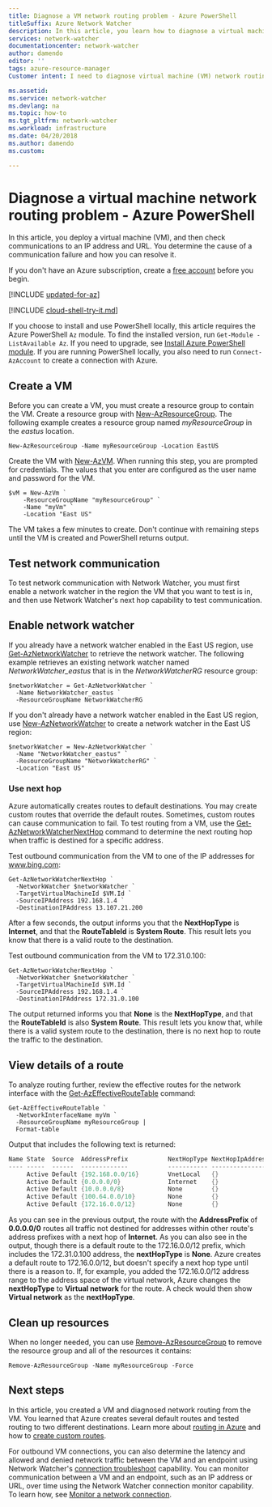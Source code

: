 ```yaml
---
title: Diagnose a VM network routing problem - Azure PowerShell
titleSuffix: Azure Network Watcher
description: In this article, you learn how to diagnose a virtual machine network routing problem using the next hop capability of Azure Network Watcher.
services: network-watcher
documentationcenter: network-watcher
author: damendo
editor: ''
tags: azure-resource-manager
Customer intent: I need to diagnose virtual machine (VM) network routing problem that prevents communication to different destinations.

ms.assetid: 
ms.service: network-watcher
ms.devlang: na
ms.topic: how-to
ms.tgt_pltfrm: network-watcher
ms.workload: infrastructure
ms.date: 04/20/2018
ms.author: damendo
ms.custom:

---
```


# Diagnose a virtual machine network routing problem - Azure PowerShell

In this article, you deploy a virtual machine (VM), and then check communications to an IP address and URL. You determine the cause of a communication failure and how you can resolve it.

If you don't have an Azure subscription, create a [free account](https://azure.microsoft.com/free/?WT.mc_id=A261C142F) before you begin.

[!INCLUDE [updated-for-az](../../includes/updated-for-az.md)]

[!INCLUDE [cloud-shell-try-it.md](../../includes/cloud-shell-try-it.md)]

If you choose to install and use PowerShell locally, this article requires the Azure PowerShell `Az` module. To find the installed version, run `Get-Module -ListAvailable Az`. If you need to upgrade, see [Install Azure PowerShell module](/powershell/azure/install-Az-ps). If you are running PowerShell locally, you also need to run `Connect-AzAccount` to create a connection with Azure.



## Create a VM

Before you can create a VM, you must create a resource group to contain the VM. Create a resource group with [New-AzResourceGroup](/powershell/module/az.Resources/New-azResourceGroup). The following example creates a resource group named *myResourceGroup* in the *eastus* location.

```azurepowershell-interactive
New-AzResourceGroup -Name myResourceGroup -Location EastUS
```

Create the VM with [New-AzVM](/powershell/module/az.compute/new-azvm). When running this step, you are prompted for credentials. The values that you enter are configured as the user name and password for the VM.

```azurepowershell-interactive
$vM = New-AzVm `
    -ResourceGroupName "myResourceGroup" `
    -Name "myVm" `
    -Location "East US"
```

The VM takes a few minutes to create. Don't continue with remaining steps until the VM is created and PowerShell returns output.

## Test network communication

To test network communication with Network Watcher, you must first enable a network watcher in the region the VM that you want to test is in, and then use Network Watcher's next hop capability to test communication.

## Enable network watcher

If you already have a network watcher enabled in the East US region, use [Get-AzNetworkWatcher](/powershell/module/az.network/get-aznetworkwatcher) to retrieve the network watcher. The following example retrieves an existing network watcher named *NetworkWatcher_eastus* that is in the *NetworkWatcherRG* resource group:

```azurepowershell-interactive
$networkWatcher = Get-AzNetworkWatcher `
  -Name NetworkWatcher_eastus `
  -ResourceGroupName NetworkWatcherRG
```

If you don't already have a network watcher enabled in the East US region, use [New-AzNetworkWatcher](/powershell/module/az.network/new-aznetworkwatcher) to create a network watcher in the East US region:

```azurepowershell-interactive
$networkWatcher = New-AzNetworkWatcher `
  -Name "NetworkWatcher_eastus" `
  -ResourceGroupName "NetworkWatcherRG" `
  -Location "East US"
```

### Use next hop

Azure automatically creates routes to default destinations. You may create custom routes that override the default routes. Sometimes, custom routes can cause communication to fail. To test routing from a VM, use the [Get-AzNetworkWatcherNextHop](/powershell/module/az.network/get-aznetworkwatchernexthop) command to determine the next routing hop when traffic is destined for a specific address.

Test outbound communication from the VM to one of the IP addresses for www.bing.com:

```azurepowershell-interactive
Get-AzNetworkWatcherNextHop `
  -NetworkWatcher $networkWatcher `
  -TargetVirtualMachineId $VM.Id `
  -SourceIPAddress 192.168.1.4 `
  -DestinationIPAddress 13.107.21.200
```

After a few seconds, the output informs you that the **NextHopType** is **Internet**, and that the **RouteTableId** is **System Route**. This result lets you know that there is a valid route to the destination.

Test outbound communication from the VM to 172.31.0.100:

```azurepowershell-interactive
Get-AzNetworkWatcherNextHop `
  -NetworkWatcher $networkWatcher `
  -TargetVirtualMachineId $VM.Id `
  -SourceIPAddress 192.168.1.4 `
  -DestinationIPAddress 172.31.0.100
```

The output returned informs you that **None** is the **NextHopType**, and that the **RouteTableId** is also **System Route**. This result lets you know that, while there is a valid system route to the destination, there is no next hop to route the traffic to the destination.

## View details of a route

To analyze routing further, review the effective routes for the network interface with the [Get-AzEffectiveRouteTable](/powershell/module/az.network/get-azeffectiveroutetable) command:

```azurepowershell-interactive
Get-AzEffectiveRouteTable `
  -NetworkInterfaceName myVm `
  -ResourceGroupName myResourceGroup |
  Format-table
```

Output that includes the following text is returned:

```powershell
Name State  Source  AddressPrefix           NextHopType NextHopIpAddress
---- -----  ------  -------------           ----------- ----------------
     Active Default {192.168.0.0/16}        VnetLocal   {}              
     Active Default {0.0.0.0/0}             Internet    {}              
     Active Default {10.0.0.0/8}            None        {}              
     Active Default {100.64.0.0/10}         None        {}              
     Active Default {172.16.0.0/12}         None        {}              
```

As you can see in the previous output, the route with the **AddressPrefix** of **0.0.0.0/0** routes all traffic not destined for addresses within other route's address prefixes with a next hop of **Internet**. As you can also see in the output, though there is a default route to the 172.16.0.0/12 prefix, which includes the 172.31.0.100 address, the **nextHopType** is **None**. Azure creates a default route to 172.16.0.0/12, but doesn't specify a next hop type until there is a reason to. If, for example, you added the 172.16.0.0/12 address range to the address space of the virtual network, Azure changes the **nextHopType** to **Virtual network** for the route. A check would then show **Virtual network** as the **nextHopType**.

## Clean up resources

When no longer needed, you can use [Remove-AzResourceGroup](/powershell/module/az.resources/remove-azresourcegroup) to remove the resource group and all of the resources it contains:

```azurepowershell-interactive
Remove-AzResourceGroup -Name myResourceGroup -Force
```

## Next steps

In this article, you created a VM and diagnosed network routing from the VM. You learned that Azure creates several default routes and tested routing to two different destinations. Learn more about [routing in Azure](../virtual-network/virtual-networks-udr-overview.md?toc=%2fazure%2fnetwork-watcher%2ftoc.json) and how to [create custom routes](../virtual-network/manage-route-table.md?toc=%2fazure%2fnetwork-watcher%2ftoc.json#create-a-route).

For outbound VM connections, you can also determine the latency and allowed and denied network traffic between the VM and an endpoint using Network Watcher's [connection troubleshoot](network-watcher-connectivity-powershell.md) capability. You can monitor communication between a VM and an endpoint, such as an IP address or URL, over time using the Network Watcher connection monitor capability. To learn how, see [Monitor a network connection](connection-monitor.md).
